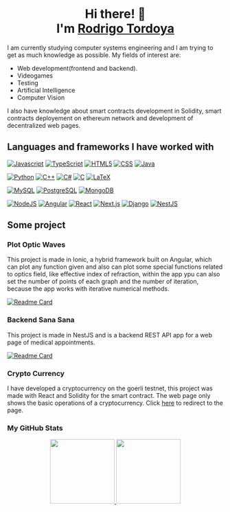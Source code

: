 <h1 align="center">Hi there! 👋<br> I'm  <a href="https://www.linkedin.com/in/rtordoya/">Rodrigo Tordoya</a></h1>

I am currently studying computer systems engineering and I am trying to get as much knowledge as possible. My fields of interest are:
- Web development(frontend and backend).
- Videogames
- Testing
- Artificial Intelligence
- Computer Vision

I also have knowledge about smart contracts development in Solidity, smart contracts deployement on ethereum network and development of decentralized web pages.
## Languages and frameworks I have worked with
[![Javascript](https://img.shields.io/badge/Javascript-F7DF1E?style=flat&logo=javascript&logoColor=white)](https://developer.mozilla.org/en-US/docs/Web/JavaScript)
[![TypeScript](https://img.shields.io/badge/TypeScript-3178C6?style=flat&logo=TypeScript&logoColor=white)](https://www.typescriptlang.org/docs/)
[![HTML5](https://img.shields.io/badge/HTML-E34F26?style=flat&logo=html5&logoColor=white)](https://developer.mozilla.org/es/docs/Web/HTML)
[![CSS](https://img.shields.io/badge/CSS-1572B6?style=flat&logo=CSS3&logoColor=white)](https://developer.mozilla.org/en-US/docs/Web/CSS)
[![Java](https://img.shields.io/badge/Java-FFA500?style=flat&logo=Java&logoColor=white)](https://dev.java/learn/)

[![Python](https://img.shields.io/badge/Python-3776AB?style=flat&logo=Python&logoColor=white)](https://docs.python.org/3/)
[![C++](https://img.shields.io/badge/C++-00599C?style=flat&logo=Cplusplus&logoColor=white)](https://cplusplus.com/doc/)
[![C#](https://img.shields.io/badge/CSharp-239120?style=flat&logo=csharp&logoColor=white)](https://learn.microsoft.com/en-us/dotnet/csharp/)
[![C](https://img.shields.io/badge/C-A8B9CC?style=flat&logo=C&logoColor=white)](https://devdocs.io/c/)
[![LaTeX](https://img.shields.io/badge/LaTeX-008080?style=flat&logo=LaTeX&logoColor=white)](https://www.latex-project.org/help/documentation/)

[![MySQL](https://img.shields.io/badge/MySQL-4479A1?style=flat&logo=MySQL&logoColor=white)](https://dev.mysql.com/doc/)
[![PostgreSQL](https://img.shields.io/badge/PostgreSQL-4169E1?style=flat&logo=PostgreSQL&logoColor=white)](https://www.postgresql.org/docs/)
[![MongoDB](https://img.shields.io/badge/MongoDB-47A248?style=flat&logo=mongodb&logoColor=white)](https://www.mongodb.com/)


[![NodeJS](https://img.shields.io/badge/NodeJS-339933?style=flat&logo=nodedotjs&logoColor=white)](https://nodejs.org/en/)
[![Angular](https://img.shields.io/badge/Angular-DD0031?style=flat&logo=Angular&logoColor=white)](https://angular.io/docs)
[![React](https://img.shields.io/badge/React-61DAFB?style=flat&logo=React&logoColor=white)](https://reactjs.org/docs/getting-started.html)
[![Next.js](https://img.shields.io/badge/Next.js-000000?style=flat&logo=Next.js&logoColor=white)](https://nextjs.org/docs/getting-started)
[![Django](https://img.shields.io/badge/Django-092E20?style=flat&logo=Django&logoColor=white)](https://docs.djangoproject.com/en/4.1/)
[![NestJS](https://img.shields.io/badge/NestJS-E0234E?style=flat&logo=NestJS&logoColor=white)](https://docs.nestjs.com/)

## Some project
### Plot Optic Waves
This project is made in Ionic, a hybrid framework built on Angular, which can plot any function given and also can plot some special functions related to optics field, like effective index of refraction, within the app ypu can also set the number of points of each graph and the number of iteration, because the app works with iterative numerical methods.

[![Readme Card](https://github-readme-stats.vercel.app/api/pin/?username=LaBalaElmo&repo=PlotOpticWaves&theme=dark)](https://github.com/LaBalaElmo/PlotOpticWaves)

### Backend Sana Sana
This project is made in NestJS and is a backend REST API app for a web page of medical appointments.

[![Readme Card](https://github-readme-stats.vercel.app/api/pin/?username=LaBalaElmo&repo=sana-sana-backend&theme=dark)](https://github.com/LaBalaElmo/sana-sana-backend)

### Crypto Currency
I have developed a cryptocurrency on the goerli testnet, this project was made with React and Solidity for the smart contract. The web page only shows the basic operations of a cryptocurrency. Click <a href="https://c-coin-5f3a3.web.app/">here</a> to redirect to the page.

<h3> My GitHub Stats </h3>

<div align ="center">
  <a href="https://github.com/labalaelmo">
    <img height="150em" src="https://github-readme-stats.vercel.app/api?username=LaBalaElmo&count_private=true&include_all_commits=true&show_icons=true&theme=dark&hide_border=false&show_owner=true%22"/>
    <img height="150em" src="https://github-readme-stats.vercel.app/api/top-langs/?username=labalaelmo&layout=compact"/>
  </a>
</div>
